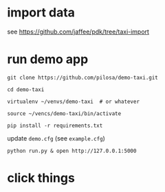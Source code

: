 # import data
see https://github.com/jaffee/pdk/tree/taxi-import


# run demo app
`git clone https://github.com/pilosa/demo-taxi.git`

`cd demo-taxi`

`virtualenv ~/venvs/demo-taxi  # or whatever`

`source ~/vencs/demo-taxi/bin/activate`

`pip install -r requirements.txt`

update `demo.cfg` (see `example.cfg`)

`python run.py & open http://127.0.0.1:5000`

# click things